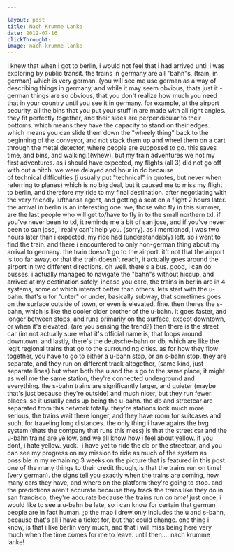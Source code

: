 ```yaml
---

layout: post
title: Nach Krumme Lanke
date: 2012-07-16
clickThrought:
image: nach-krumme-lanke
---
```


i knew that when i got to berlin, i would not feel that i had arrived until i was exploring by public transit. the trains in germany are all "bahn"s, (train, in german) which is very german. (you will see me use german as a way of describing things in germany, and while it may seem obvious, thats just it - german things are so obvious, that you don't realize how much you need that in your country until you see it in germany. for example, at the airport security, all the bins that you put your stuff in are made with all right angles. they fit perfectly together, and their sides are perpendicular to their bottoms. which means they have the capacity to stand on their edges. which means you can slide them down the "wheely thing" back to the beginning of the conveyor, and not stack them up and wheel them on a cart through the metal detector, where people are supposed to go. this saves time, and bins, and walking.)(whew). but my train adventures we not my first adventures. as i should have expected, my flights (all 3) did not go off with out a hitch. we were delayed and hour in dc because of technical difficulties (i usually put "technical" in quotes, but never when referring to planes) which is no big deal, but it caused me to miss my flight to berlin, and therefore my ride to my final destination. after negotiating with the very friendly lufthansa agent, and getting a seat on a flight 2 hours later. the arrival in berlin is an interesting one. we, those who fly in this summer, are the last people who will get to/have to fly in to the small northern txl. if you've never been to txl, it reminds me a bit of san jose, and if you've never been to san jose, i really can't help you. (sorry). as i mentioned, i was two hours later than i expected, my ride had (understandably) left. so i went to find the train. and there i encountered to only non-german thing about my arrival to germany. the train doesn't go to the airport. it't not that the airport is too far away, or that the train doesn't reach, it actually goes around the airport in two different directions. oh well. there's a bus. good, i can do busses. i actually managed to navigate the "bahn"s without hiccup, and arrived at my destination safely. incase you care, the trains in berlin are in 4 systems, some of which interact better than others. lets start with the u-bahn. that's u for "unter" or under, basically subway, that sometimes goes on the surface outside of town, or even is elevated. fine. then theres the s-bahn, which is like the cooler older brother of the u-bahn. it goes faster, and longer between stops, and runs primarily on the surface, except downtown, or when it's elevated. (are you sensing the trend?) then there is the street car (im not actually sure what it's official name is, that loops around downtown. and lastly, there's the deutsche-bahn or db, which are like the legit regional trains that go to the surrounding cities. as for how they flow together, you have to go to either a u-bahn stop, or an s-bahn stop, they are separate, and they run on different track altogether, (same kind, just separate lines) but when both the u and the s go to the same place, it might as well me the same station, they're connected underground and everything. the s-bahn trains are significantly larger, and quieter (maybe that's just because they're outside) and much nicer, but they run fewer places, so it usually ends up being the u-bahn. the db and streetcar are separated from this network totally. they're stations look much more serious, the trains wait there longer, and they have room for suitcases and such, for traveling long distances. the only thing i have agains the bvg system (thats the company that runs this mess) is that the street car and the u-bahn trains are yellow. and we all know how i feel about yellow. if you dont, i hate yellow. yuck.  i have yet to ride the db or the streetcar, and you can see my progress on my mission to ride as much of the system as possible in my remaining 3 weeks on the picture that is featured in this post. one of the many things to their credit though, is that the trains run on time! (very german). the signs tell you exactly when the trains are coming, how many cars they have, and where on the platform they're going to stop. and the predictions aren't accurate because they track the trains like they do in san francisco, they're accurate because the trains run *on time!* just once, i would like to see a u-bahn be late, so i can know for certain that german people are in fact human. ;p the map i drew only includes the u and s-bahn, because that's all i have a ticket for, but that could change. one thing i know, is that i like berlin very much, and that i will miss being here very much when the time comes for me to leave. until then.... nach krumme lanke!